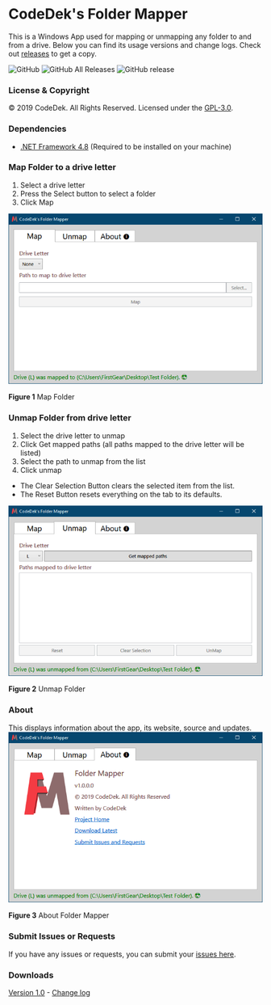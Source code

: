 # CodeDek's Folder Mapper
This is a Windows App used for mapping or unmapping any folder to and from a drive. Below you can find its usage versions and change logs. Check out [releases](https://github.com/codedek/CodeDek.FolderMapper/releases) to get a copy.

![GitHub](https://img.shields.io/github/license/codedek/CodeDek.FolderMapper.svg)
![GitHub All Releases](https://img.shields.io/github/downloads/codedek/CodeDek.FolderMapper/total.svg)
![GitHub release](https://img.shields.io/github/release/codedek/codedek.foldermapper.svg)

### License & Copyright
© 2019 CodeDek. All Rights Reserved.
Licensed under the [GPL-3.0](LICENSE).

### Dependencies
- [.NET Framework 4.8](https://dotnet.microsoft.com/download/dotnet-framework/net48) (Required to be installed on your machine)

### Map Folder to a drive letter
1. Select a drive letter
2. Press the Select button to select a folder
3. Click Map

![Figure 1 Map a folder](art/map.png)

**Figure 1** Map Folder


### Unmap Folder from drive letter
1. Select the drive letter to unmap
2. Click Get mapped paths (all paths mapped to the drive letter will be listed)
3. Select the path to unmap from the list
4. Click unmap

- The Clear Selection Button clears the selected item from the list.
- The Reset Button resets everything on the tab to its defaults.

![Figure 2 Unmap a folder](art/unmap.png)

**Figure 2** Unmap Folder


### About
This displays information about the app, its website, source and updates.
![Figure 3 About Folder Mapper](art/about.png)

**Figure 3** About Folder Mapper

### Submit Issues or Requests
If you have any issues or requests, you can submit your [issues here](https://github.com/codedek/CodeDek.FolderMapper/issues).

### Downloads
[Version 1.0](https://github.com/codedek/CodeDek.FolderMapper/releases/tag/v1.0) - [Change log](CHANGELOG.md)
